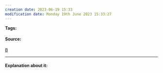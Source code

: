 ```yaml
---
creation date: 2023-06-19 15:33
modification date: Monday 19th June 2023 15:33:27
---
```


**Tags:** 

#### Source:
[B](https://tldp.org/LDP/Bash-Beginners-Guide/html/chap_05.html)

--------------------------------------

#### Explanation about it:

